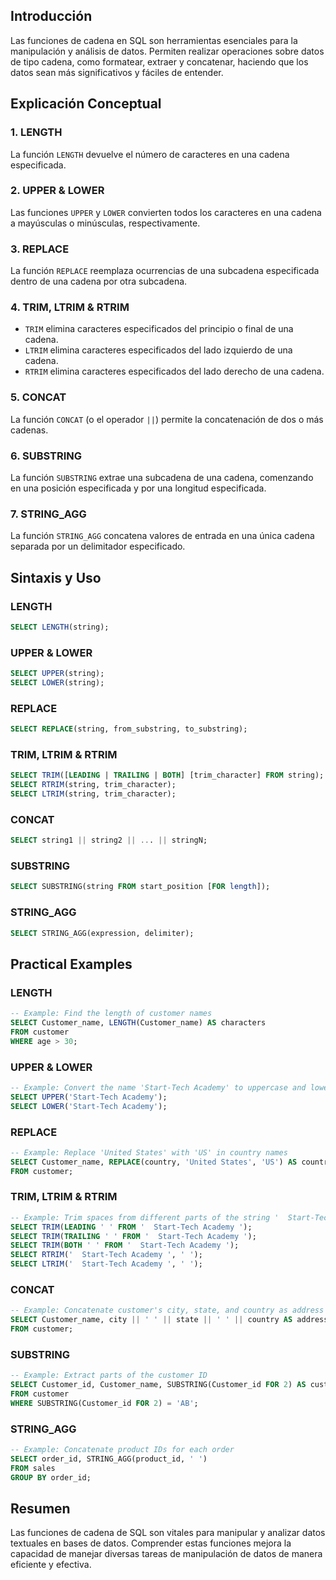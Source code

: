 <!-- # SQL String Functions -->

<!-- Funciones de Cadenas en SQL -->

## Introducción

Las funciones de cadena en SQL son herramientas esenciales para la manipulación y análisis de datos. Permiten realizar operaciones sobre datos de tipo cadena, como formatear, extraer y concatenar, haciendo que los datos sean más significativos y fáciles de entender.

## Explicación Conceptual

### 1. LENGTH

La función `LENGTH` devuelve el número de caracteres en una cadena especificada.

### 2. UPPER & LOWER

Las funciones `UPPER` y `LOWER` convierten todos los caracteres en una cadena a mayúsculas o minúsculas, respectivamente.

### 3. REPLACE

La función `REPLACE` reemplaza ocurrencias de una subcadena especificada dentro de una cadena por otra subcadena.

### 4. TRIM, LTRIM & RTRIM

- `TRIM` elimina caracteres especificados del principio o final de una cadena.
- `LTRIM` elimina caracteres especificados del lado izquierdo de una cadena.
- `RTRIM` elimina caracteres especificados del lado derecho de una cadena.

### 5. CONCAT

La función `CONCAT` (o el operador `||`) permite la concatenación de dos o más cadenas.

### 6. SUBSTRING

La función `SUBSTRING` extrae una subcadena de una cadena, comenzando en una posición especificada y por una longitud especificada.

### 7. STRING_AGG

La función `STRING_AGG` concatena valores de entrada en una única cadena separada por un delimitador especificado.

## Sintaxis y Uso

### LENGTH


```sql
SELECT LENGTH(string);
```

### UPPER & LOWER

```sql
SELECT UPPER(string);
SELECT LOWER(string);
```

### REPLACE

```sql
SELECT REPLACE(string, from_substring, to_substring);
```

### TRIM, LTRIM & RTRIM

```sql
SELECT TRIM([LEADING | TRAILING | BOTH] [trim_character] FROM string);
SELECT RTRIM(string, trim_character);
SELECT LTRIM(string, trim_character);
```

### CONCAT

```sql
SELECT string1 || string2 || ... || stringN;
```

### SUBSTRING

```sql
SELECT SUBSTRING(string FROM start_position [FOR length]);
```

### STRING_AGG

```sql
SELECT STRING_AGG(expression, delimiter);
```

## Practical Examples

### LENGTH

```sql
-- Example: Find the length of customer names
SELECT Customer_name, LENGTH(Customer_name) AS characters
FROM customer
WHERE age > 30;
```

### UPPER & LOWER

```sql
-- Example: Convert the name 'Start-Tech Academy' to uppercase and lowercase
SELECT UPPER('Start-Tech Academy');
SELECT LOWER('Start-Tech Academy');
```

### REPLACE

```sql
-- Example: Replace 'United States' with 'US' in country names
SELECT Customer_name, REPLACE(country, 'United States', 'US') AS country_new
FROM customer;
```

### TRIM, LTRIM & RTRIM

```sql
-- Example: Trim spaces from different parts of the string '  Start-Tech Academy  '
SELECT TRIM(LEADING ' ' FROM '  Start-Tech Academy ');
SELECT TRIM(TRAILING ' ' FROM '  Start-Tech Academy ');
SELECT TRIM(BOTH ' ' FROM '  Start-Tech Academy ');
SELECT RTRIM('  Start-Tech Academy ', ' ');
SELECT LTRIM('  Start-Tech Academy ', ' ');
```

### CONCAT

```sql
-- Example: Concatenate customer's city, state, and country as address
SELECT Customer_name, city || ' ' || state || ' ' || country AS address
FROM customer;
```

### SUBSTRING

```sql
-- Example: Extract parts of the customer ID
SELECT Customer_id, Customer_name, SUBSTRING(Customer_id FOR 2) AS cust_group
FROM customer
WHERE SUBSTRING(Customer_id FOR 2) = 'AB';
```

### STRING_AGG

```sql
-- Example: Concatenate product IDs for each order
SELECT order_id, STRING_AGG(product_id, ' ')
FROM sales
GROUP BY order_id;
```

## Resumen

Las funciones de cadena de SQL son vitales para manipular y analizar datos textuales en bases de datos. Comprender estas funciones mejora la capacidad de manejar diversas tareas de manipulación de datos de manera eficiente y efectiva.

